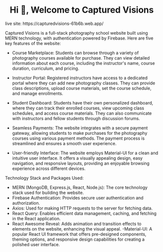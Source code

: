 <h1 align="center">Hi 👋, Welcome to Captured Visions</h1>
live site: https://capturedvisions-61b6b.web.app/

Captured Visions is a full-stack photography school website built using MERN technology, with authentication powered by Firebase. Here are five key features of the website:

- Course Marketplace: Students can browse through a variety of photography courses available for purchase. They can view detailed information about each course, including the instructor's name, course duration, curriculum, and pricing.

- Instructor Portal: Registered instructors have access to a dedicated portal where they can add new photography classes. They can provide class descriptions, upload course materials, set the course schedule, and manage enrollments.

- Student Dashboard: Students have their own personalized dashboard, where they can track their enrolled courses, view upcoming class schedules, and access course materials. They can also communicate with instructors and fellow students through discussion forums.

- Seamless Payments: The website integrates with a secure payment gateway, allowing students to make purchases for the photography courses using various payment methods. The payment process is streamlined and ensures a smooth user experience.

- User-friendly Interface: The website employs Material-UI for a clean and intuitive user interface. It offers a visually appealing design, easy navigation, and responsive layouts, providing an enjoyable browsing experience across different devices.

Technology Stack and Packages Used:

- MERN (MongoDB, Express.js, React, Node.js): The core technology stack used for building the website.
- Firebase Authentication: Provides secure user authentication and authorization.
- Axios: Used for making HTTP requests to the server for fetching data.
- React Query: Enables efficient data management, caching, and fetching in the React application.
- React Awesome Reveal: Adds animation and transition effects to elements on the website, enhancing the visual appeal.
-Material-UI: A popular React UI framework that offers pre-designed components, theming options, and responsive design capabilities for creating a polished user interface.
